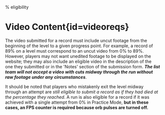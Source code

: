 % eligibility

<div class='panel fade js-scroll-anim' data-anim='fade'>

# Video Content{id=videoreqs}

The video submitted for a record must include uncut footage from the beginning of the level to a given progress point. For example, a record of 89% on a level must correspond to an uncut video from 0% to 89%. However, players may not want unedited footage to be displayed on the website; they may also include an eligible video in the description of the one they submitted or in the 'Notes' section of the submission form. ***The list team will not accept a video with cuts midway through the run without raw footage under any circumstances***. 

It should be noted that players who mistakenly exit the level midway through an attempt are *still eligible to submit a record as if they had died at the percentage they reached*. A run is also eligible for a record if it was achieved with a single attempt from 0% in Practice Mode, **but in these cases, an FPS counter is required because orb pulses are turned off.** 


</div>

